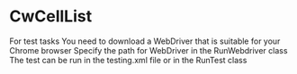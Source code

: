 # CwCellList
For test tasks
You need to download a WebDriver that is suitable for your Chrome browser
Specify the path for WebDriver in the RunWebdriver class
The test can be run in the testing.xml file or in the RunTest class

